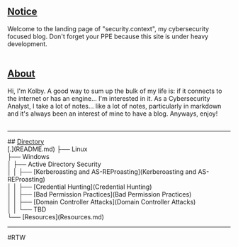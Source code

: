 ## <u>Notice</u>
Welcome to the landing page of "security.context", my cybersecurity focused blog. Don't forget your PPE because this site is under heavy development.<br><br>
## <u>About</u>
Hi, I'm Kolby. A good way to sum up the bulk of my life is: if it connects to the internet or has an engine... I'm interested in it. As a Cybersecurity Analyst, I take a lot of notes... like a lot of notes, particularly in markdown and it's always been an interest of mine to have a blog. Anyways, enjoy!<br><br>
<hr>
## <u>Directory</u><br>
[.](README.md)  
├── Linux<br>
├── Windows<br>
│   ├── Active Directory Security<br>
│   │   ├── [Kerberoasting and AS-REProasting](Kerberoasting and AS-REProasting)<br>
│   │   ├── [Credential Hunting](Credential Hunting)<br>
│   │   ├── [Bad Permission Practices](Bad Permission Practices)<br>
│   │   ├── [Domain Controller Attacks](Domain Controller Attacks)<br>
│   │   └── TBD<br>
└── [Resources](Resources.md)<br>
<hr>
#RTW


